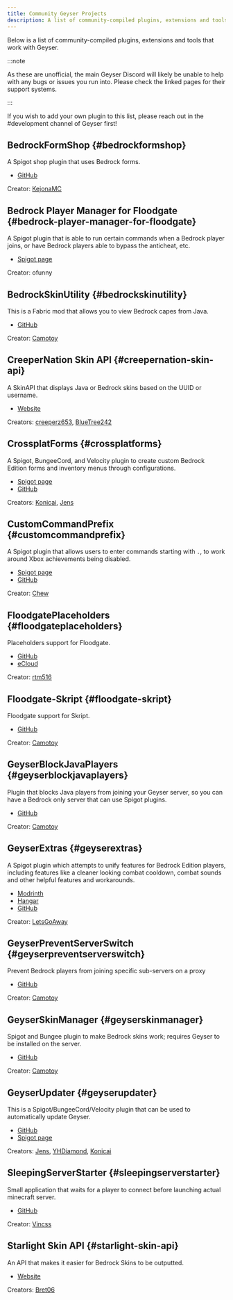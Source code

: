 ```yaml
---
title: Community Geyser Projects
description: A list of community-compiled plugins, extensions and tools that work with Geyser.
---
```


Below is a list of community-compiled plugins, extensions and tools that work with Geyser. 

:::note

As these are unofficial, the main Geyser Discord will likely be unable to help with any bugs or issues you run into. 
Please check the linked pages for their support systems.

:::

If you wish to add your own plugin to this list, please reach out in the #development channel of Geyser first!

## BedrockFormShop {#bedrockformshop}

A Spigot shop plugin that uses Bedrock forms.

* [GitHub](https://github.com/kejonaMC/BedrockFormShop)

Creator: [KejonaMC](https://github.com/kejonaMC)

## Bedrock Player Manager for Floodgate {#bedrock-player-manager-for-floodgate}
A Spigot plugin that is able to run certain commands when a Bedrock player joins, or have Bedrock players able to bypass the anticheat, etc. 

* [Spigot page](https://www.spigotmc.org/resources/82278/)

Creator: ofunny

## BedrockSkinUtility {#bedrockskinutility}
This is a Fabric mod that allows you to view Bedrock capes from Java.

* [GitHub](https://github.com/Camotoy/BedrockSkinUtility)

Creator: [Camotoy](https://github.com/Camotoy)

## CreeperNation Skin API {#creepernation-skin-api}

A SkinAPI that displays Java or Bedrock skins based on the UUID or username.

* [Website](https://docs.creepernation.net)

Creators: [creeperz653](https://github.com/creeperz653), [BlueTree242](https://github.com/BlueTree242)

## CrossplatForms {#crossplatforms}
A Spigot, BungeeCord, and Velocity plugin to create custom Bedrock Edition forms and inventory menus through configurations.
* [Spigot page](https://www.spigotmc.org/resources/101043/)
* [GitHub](https://github.com/kejonaMC/CrossplatForms)

Creators: [Konicai](https://github.com/Konicai), [Jens](https://github.com/Jens-Co)

## CustomCommandPrefix {#customcommandprefix}
A Spigot plugin that allows users to enter commands starting with `.`, to work around Xbox achievements being disabled.

* [Spigot page](https://www.spigotmc.org/resources/87224/)
* [GitHub](https://github.com/ChewMC/CustomCommandPrefix)

Creator: [Chew](https://github.com/Chew)

## FloodgatePlaceholders {#floodgateplaceholders}
Placeholders support for Floodgate.

* [GitHub](https://github.com/rtm516/FloodgatePlaceholders)
* [eCloud](https://api.extendedclip.com/expansions/floodgate/)

Creator: [rtm516](https://github.com/rtm516)

## Floodgate-Skript {#floodgate-skript}
Floodgate support for Skript.

* [GitHub](https://github.com/kejonaMC/floodgate-skript)

Creator: [Camotoy](https://github.com/Camotoy)

## GeyserBlockJavaPlayers {#geyserblockjavaplayers}
Plugin that blocks Java players from joining your Geyser server, so you can have a Bedrock only server that can use Spigot plugins.

* [GitHub](https://github.com/kejonaMC/GeyserBlockJavaPlayers)

Creator: [Camotoy](https://github.com/Camotoy)

## GeyserExtras {#geyserextras}
A Spigot plugin which attempts to unify features for Bedrock Edition players, including features like a cleaner looking combat cooldown, combat sounds and other helpful features and workarounds.

* [Modrinth](https://modrinth.com/plugin/geyserextras)
* [Hangar](https://hangar.papermc.io/GeyserExtras/GeyserExtras)
* [GitHub](https://github.com/GeyserExtras/GeyserExtras)

Creator: [LetsGoAway](https://github.com/letsgoawaydev)

## GeyserPreventServerSwitch {#geyserpreventserverswitch}
Prevent Bedrock players from joining specific sub-servers on a proxy

* [GitHub](https://github.com/kejonaMC/GeyserPreventServerSwitch)

Creator: [Camotoy](https://github.com/Camotoy)

## GeyserSkinManager {#geyserskinmanager}
Spigot and Bungee plugin to make Bedrock skins work; requires Geyser to be installed on the server.
* [GitHub](https://github.com/Camotoy/GeyserSkinManager)

Creator: [Camotoy](https://github.com/Camotoy)

## GeyserUpdater {#geyserupdater}
This is a Spigot/BungeeCord/Velocity plugin that can be used to automatically update Geyser.

* [GitHub](https://github.com/kejonaMC/GeyserUpdater)
* [Spigot page](https://www.spigotmc.org/resources/88555/)

Creators: [Jens](https://github.com/Jens-Co), [YHDiamond](https://github.com/YHDiamond), [Konicai](https://github.com/Konicai)

## SleepingServerStarter {#sleepingserverstarter}
Small application that waits for a player to connect before launching actual minecraft server.
* [GitHub](https://github.com/vincss/mcsleepingserverstarter)

Creator: [Vincss](https://github.com/vincss)

## Starlight Skin API {#starlight-skin-api}
An API that makes it easier for Bedrock Skins to be outputted. 
* [Website](https://lunareclipse.studio/creations/starlight-skinapi)

Creators: [Bret06](https://www.bret06.net/)
